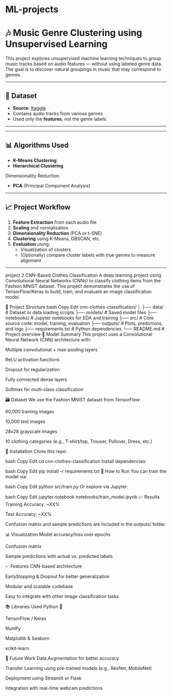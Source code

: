 # ML-projects
# 🎶 Music Genre Clustering using Unsupervised Learning

This project explores unsupervised machine learning techniques to group music tracks based on audio features — without using labeled genre data. The goal is to discover natural groupings in music that may correspond to genres.

---

## 📁 Dataset

- **Source**: [Kaggle](Spotify-2000.csv)
- Contains audio tracks from various genres
- Used only the **features**, not the genre labels

---


---

## 📊 Algorithms Used

- **K-Means Clustering**
- **Hierarchical Clustering**


Dimensionality Reduction:
- **PCA** (Principal Component Analysis)


---

## 📈 Project Workflow
1. **Feature Extraction** from each audio file
2. **Scaling** and normalization
3. **Dimensionality Reduction** (PCA or t-SNE)
4. **Clustering** using K-Means, DBSCAN, etc.
5. **Evaluation** using:
   - Visualization of clusters
   - (Optionally) compare cluster labels with true genres to measure alignment

---
project 2
CNN-Based Clothes Classification
A deep learning project using Convolutional Neural Networks (CNNs) to classify clothing items from the Fashion MNIST dataset. This project demonstrates the use of TensorFlow/Keras to build, train, and evaluate an image classification model.

📂 Project Structure
bash
Copy
Edit
cnn-clothes-classification/
│
├── data/                # Dataset or data loading scripts
├── models/              # Saved model files
├── notebooks/           # Jupyter notebooks for EDA and training
├── src/                 # Core source code: model, training, evaluation
├── outputs/             # Plots, predictions, and logs
├── requirements.txt     # Python dependencies
└── README.md            # Project overview
🧠 Model Summary
This project uses a Convolutional Neural Network (CNN) architecture with:

Multiple convolutional + max-pooling layers

ReLU activation functions

Dropout for regularization

Fully connected dense layers

Softmax for multi-class classification

🗃 Dataset
We use the Fashion MNIST dataset from TensorFlow:

60,000 training images

10,000 test images

28x28 grayscale images

10 clothing categories (e.g., T-shirt/top, Trouser, Pullover, Dress, etc.)

🔧 Installation
Clone this repo:

bash
Copy
Edit
cd cnn-clothes-classification
Install dependencies:

bash
Copy
Edit
pip install -r requirements.txt
🚀 How to Run
You can train the model via:

bash
Copy
Edit
python src/train.py
Or explore via Jupyter:

bash
Copy
Edit
jupyter notebook notebooks/train_model.ipynb
📈 Results
Training Accuracy: ~XX%

Test Accuracy: ~XX%

Confusion matrix and sample predictions are included in the outputs/ folder.

📊 Visualization
Model accuracy/loss over epochs

Confusion matrix

Sample predictions with actual vs. predicted labels

✅ Features
CNN-based architecture

EarlyStopping & Dropout for better generalization

Modular and scalable codebase

Easy to integrate with other image classification tasks

📚 Libraries Used
Python 🐍

TensorFlow / Keras

NumPy

Matplotlib & Seaborn

scikit-learn

🧪 Future Work
Data Augmentation for better accuracy

Transfer Learning using pre-trained models (e.g., ResNet, MobileNet)

Deployment using Streamlit or Flask

Integration with real-time webcam predictions

